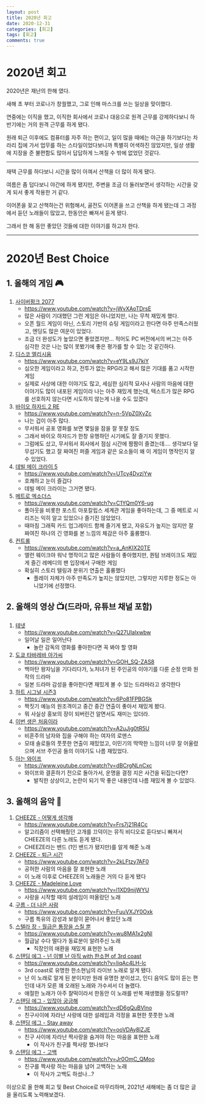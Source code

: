 ```yaml
---
layout: post
title: 2020년 회고
date: 2020-12-31
categories: [회고]
tags: [회고]
comments: true
---
```


# 2020년 회고

2020년은 재난의 한해 였다.

새해 초 부터 코로나가 창궐했고, 그로 인해 마스크를 쓰는 일상을 맞이했다.

연중에는 이직을 했고, 이직한 회사에서 코로나 대응으로 원격 근무를 강제하다보니 하반기에는 거의 원격 근무를 하게 됐다.

원래 퇴근 이후에도 컴퓨터를 자주 하는 편이고, 일이 많을 때에는 야근을 하기보다는 차라리 집에 가서 업무를 하는 스타일이었다보니까 특별히 어색하진 않았지만, 일상 생활에 지장을 준 불편함도 많아서 답답하게 느껴질 수 밖에 없었던 것같다.

---

재택 근무를 하다보니 시간을 많이 아껴서 산책을 더 많이 하게 됐다.

여름은 좀 덥다보니 야간에 하게 됐지만, 주변을 조금 더 둘러보면서 생각하는 시간을 갖게 되서 좋게 작용한 거 같다.

이어폰을 꽂고 산책하는건 위험해서, 골전도 이어폰을 쓰고 산책을 하게 됐는데 그 과정에서 듣던 노래들이 많았고, 한동안은 빠져서 듣게 됐다.

그래서 한 해 동안 좋았던 것들에 대한 이야기를 하고자 한다.

---

# 2020년 Best Choice

## 1. 올해의 게임 🎮

1. [사이버펑크 2077](https://www.youtube.com/watch?v=jWvXAoTDrsE)
    - https://www.youtube.com/watch?v=jWvXAoTDrsE
    - 많은 사람이 기대했던 그런 게임은 아니었지만, 나는 무척 재밌게 했다.
    - 오픈 월드 게임이 아닌, 스토리 기반의 슈팅 게임이라고 한다면 아주 만족스러웠고, 엔딩도 많은 여운이 있었다.
    - 조금 더 완성도가 높았으면 좋았겠지만… 적어도 PC 버전에서의 버그는 아주 심각한 것은 나는 많이 못봤기에 좋은 평가를 할 수 있는 것 같긴하다.
2. [디스코 엘리시움](https://www.youtube.com/watch?v=eY9Ls9J7kiY)
    - https://www.youtube.com/watch?v=eY9Ls9J7kiY
    - 심오한 게임이라고 하고, 전투가 없는 RPG라고 해서 많은 기대를 품고 시작한 게임
    - 실제로 사상에 대한 이야기도 많고, 세심한 심리적 묘사나 사람의 마음에 대한 이야기도 많이 내포된 게임이라 나는 아주 재밌게 했는데, 텍스트가 많은 RPG를 선호하지 않는다면 시도하지 않는게 나을 수도 있겠다
3. [바이오 하자드 2 RE](https://www.youtube.com/watch?v=n-5VpZ0XyZc)
    - https://www.youtube.com/watch?v=n-5VpZ0XyZc
    - 나는 겁이 아주 많다.
    - 무서워서 공포 영화를 보면 몇일을 잠을 잘 못잘 정도
    - 그래서 바이오 하자드가 한창 유행하던 시기에도 잘 즐기지 못했다.
    - 그럼에도 샀고, 무서워서 회사에서 점심 시간에 짬짬이 즐겼는데…. 생각보다 덜 무섭기도 했고 잘 짜여진 퍼즐 게임과 같은 요소들이 왜 이 게임이 명작인지 알 수 있었다.
4. [데빌 메이 크라이 5](https://www.youtube.com/watch?v=UTcy4DvzjYw)
    - https://www.youtube.com/watch?v=UTcy4DvzjYw
    - 호쾌하고 눈이 즐겁다
    - 데빌 메이 크라이는 그거면 됐다.
5. [메트로 엑소더스](https://www.youtube.com/watch?v=C1YQm0Y6-ug)
    - https://www.youtube.com/watch?v=C1YQm0Y6-ug
    - 폴아웃을 비롯한 포스트 아포칼립스 세계관 게임을 좋아하는데, 그 중 메트로 시리즈는 익히 알고 있었으나 즐기진 않았었다.
    - 때마침 그래픽 카드 업그레이드 함께 즐기게 됐고, 자유도가 높지는 않지만 잘 짜여진 하나의 긴 영화를 본 느낌의 체감은 아주 훌륭했다.
6. [컨트롤](https://www.youtube.com/watch?v=a_AnKIX20TE)
    - https://www.youtube.com/watch?v=a_AnKIX20TE
    - 앨런 웨이크야 워낙 명작이고 많은 사람들이 좋아했지만, 퀀텀 브레이크도 재밌게 즐긴 레메디의 팬 입장에서 구매한 게임
    - 확실히 스토리 텔링과 분위기 연출은 훌륭했다
        - 플레이 자체가 아주 만족도가 높지는 않았지만, 그렇지만 지루한 정도는 아니었기에 선정했다.

## 2. 올해의 영상 📺(드라마, 유튜브 채널 포함)

1. [테넷](https://www.youtube.com/watch?v=Q27Ulalxwbw)
    - https://www.youtube.com/watch?v=Q27Ulalxwbw
    - 일어날 일은 일어난다
        - 놀란 감독의 영화를 좋아한다면 꼭 봐야 할 영화
2. [도쿄 타바레바 아가씨](https://www.youtube.com/watch?v=GOH_SQ-ZAS8)
    - https://www.youtube.com/watch?v=GOH_SQ-ZAS8
    - 백마탄 왕자님을 기다리다가, 노처녀가 된 주인공의 이야기를 다룬 순정 만화 원작의 드라마
    - 일본 드라마 감성을 좋아한다면 재밌게 볼 수 있는 드라마라고 생각한다
3. [하트 시그널 시즌3](https://www.youtube.com/watch?v=6Po81FPBGSk&list=PLcvWgnZZq-lrTk3_rBKPh7LC9YLUfFyH0)
    - https://www.youtube.com/watch?v=6Po81FPBGSk
    - 짝짓기 예능의 원조격이고 중간 중간 연출이 좋아서 재밌게 봤다.
    - 뭐 사실상 홍보의 장이 되버린건 알면서도 재미는 있더라.
4. [이번 생은 처음이라](https://www.youtube.com/watch?v=A2uJjg0tR5U&list=PLdyB3s37qpTMjxtuqFI2xLk8wLqYKdl8h)
    - https://www.youtube.com/watch?v=A2uJjg0tR5U
    - 비혼주의 남자와 집을 구해야 하는 여자의 로맨스
    - 모태 솔로들의 풋풋한 연출이 재밌었고, 이민기의 딱딱한 느낌이 너무 잘 어울렸으며 서브 주인공 들의 이야기도 나름 재밌었다.
5. [아는 와이프](https://www.youtube.com/watch?v=dBCrgNLnCxc)
    - https://www.youtube.com/watch?v=dBCrgNLnCxc
    - 와이프와 결혼하기 전으로 돌아가서, 운명을 결정 지은 사건을 뒤집는다면?
        - 발칙한 상상이고, 논란이 되기 딱 좋은 내용인데 나름 재밌게 볼 수 있었다.

## 3. 올해의 음악 🎵

1. [CHEEZE - 어떻게 생각해](https://www.youtube.com/watch?v=Frs7j21R4Cc)
    - https://www.youtube.com/watch?v=Frs7j21R4Cc
    - 알고리즘이 선택해줬던 고개를 끄덕이는 뮤직 비디오로 듣다보니 빠져서 CHEEZE의 다른 노래도 듣게 됐다.
    - CHEEZE라는 밴드 (1인 밴드가 됐지만)를 알게 해준 노래
2. [CHEEZE - 퇴근 시간](https://www.youtube.com/watch?v=2kLFtzy7AF0)
    - https://www.youtube.com/watch?v=2kLFtzy7AF0
    - 공허한 사람의 마음을 잘 포현한 노래
    - 이 노래 이후로 CHEEZE의 노래들은 거의 다 듣게 됐다
3. [CHEEZE - Madeleine Love](https://youtu.be/l1XD9nijWYU)
    - https://www.youtube.com/watch?v=l1XD9nijWYU
    - 사랑을 시작할 때의 설레임이 떠올랐던 노래
4. [구름 - 더 나은 사람](https://youtu.be/FuuVXJY0Oxk)
    - https://www.youtube.com/watch?v=FuuVXJY0Oxk
    - 구름 특유의 감성과 보컬이 묻어나서 좋았던 노래
5. [스텔라 장 - 월급은 통장을 스칠 뿐](https://www.youtube.com/watch?v=wu8MA1x2gNI)
    - https://www.youtube.com/watch?v=wu8MA1x2gNI
    - 월급날 수다 떨다가 동료분이 알려주신 노래
        - 직장인의 애환을 재밌게 표현한 노래
6. [스탠딩 에그 - 넌 이별 난 아직 with 한소현 of 3rd coast](https://www.youtube.com/watch?v=IiqAc4LH-lc)
    - https://www.youtube.com/watch?v=IiqAc4LH-lc
    - 3rd coast로 유명한 한소현님의 라이브 노래로 알게 됐다.
    - 난 이 노래로 알게 된 분이지만 원래 유명한 분이셨고, 인디 음악도 많이 듣는 편인데 내가 모른 꽤 오래된 노래와 가수셔서 더 놀랬다.
    - 애절한 노래가 아주 찰떡이라서 한동안 이 노래를 반복 재생했을 정도랄까?
7. [스탠딩 에그 - 있잖아 궁금해](https://www.youtube.com/watch?v=dD6gQuBVlno)
    - https://www.youtube.com/watch?v=dD6gQuBVlno
    - 친구사이에 자라난 사랑에 대한 설레임과 걱정을 표현한 풋풋한 노래
8. [스탠딩 에그 - Stay away](https://www.youtube.com/watch?v=ooVDAy8lZJE)
    - https://www.youtube.com/watch?v=ooVDAy8lZJE
    - 친구 사이에 자라난 짝사랑을 숨겨야 하는 마음을 표현한 노래
        - 이 작사가 친구를 짝사랑 했나보다
9. [스탠딩 에그 - 고백](https://www.youtube.com/watch?v=Jr0OmC_QMoo)
    - https://www.youtube.com/watch?v=Jr0OmC_QMoo
    - 친구를 짝사랑 하는 마음을 넘어 고백하는 노래
        - 이 작사가 고백도 하셨나…?

이상으로 올 한해 회고 및 Best Choice로 마무리하며, 2021년 새해에는 좀 더 많은 글을 올리도록 노력해보겠다.
